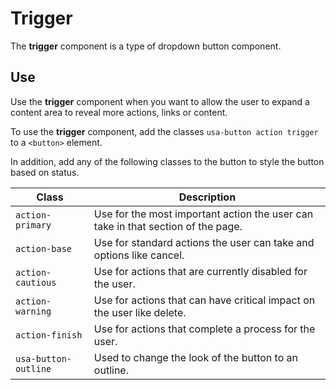 # Trigger

The **trigger** component is a type of dropdown button component.

## Use

Use the **trigger** component when you want to allow the user to expand a content
area to reveal more actions, links or content.

To use the **trigger** component, add the classes `usa-button action trigger` to a
`<button>` element.

In addition, add any of the following classes to the button to style the button
based on status.

| Class   | Description |
| ------   | -----------|
| `action-primary` | Use for the most important action the user can take in that section of the page. |
| `action-base`       | Use for standard actions the user can take and options like cancel. |
| `action-cautious`       | Use for actions that are currently disabled for the user. |
| `action-warning`  | Use for actions that can have critical impact on the user like delete.|
| `action-finish`    | Use for actions that complete a process for the user. |
| `usa-button-outline`    | Used to change the look of the button to an outline. |
